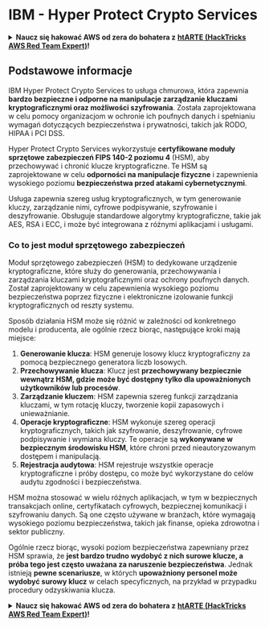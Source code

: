 # IBM - Hyper Protect Crypto Services

<details>

<summary><strong>Naucz się hakować AWS od zera do bohatera z</strong> <a href="https://training.hacktricks.xyz/courses/arte"><strong>htARTE (HackTricks AWS Red Team Expert)</strong></a><strong>!</strong></summary>

Inne sposoby wsparcia HackTricks:

* Jeśli chcesz zobaczyć swoją **firmę reklamowaną w HackTricks** lub **pobrać HackTricks w formacie PDF**, sprawdź [**PLAN SUBSKRYPCJI**](https://github.com/sponsors/carlospolop)!
* Zdobądź [**oficjalne gadżety PEASS & HackTricks**](https://peass.creator-spring.com)
* Odkryj [**Rodzinę PEASS**](https://opensea.io/collection/the-peass-family), naszą kolekcję ekskluzywnych [**NFT**](https://opensea.io/collection/the-peass-family)
* **Dołącz do** 💬 [**grupy Discord**](https://discord.gg/hRep4RUj7f) lub [**grupy telegramowej**](https://t.me/peass) lub **śledź** mnie na **Twitterze** 🐦 [**@carlospolopm**](https://twitter.com/carlospolopm)**.**
* **Podziel się swoimi sztuczkami hakerskimi, przesyłając PR-y do** [**HackTricks**](https://github.com/carlospolop/hacktricks) i [**HackTricks Cloud**](https://github.com/carlospolop/hacktricks-cloud) github repos.

</details>

## Podstawowe informacje

IBM Hyper Protect Crypto Services to usługa chmurowa, która zapewnia **bardzo bezpieczne i odporne na manipulacje zarządzanie kluczami kryptograficznymi oraz możliwości szyfrowania**. Została zaprojektowana w celu pomocy organizacjom w ochronie ich poufnych danych i spełnianiu wymagań dotyczących bezpieczeństwa i prywatności, takich jak RODO, HIPAA i PCI DSS.

Hyper Protect Crypto Services wykorzystuje **certyfikowane moduły sprzętowe zabezpieczeń FIPS 140-2 poziomu 4** (HSM), aby przechowywać i chronić klucze kryptograficzne. Te HSM są zaprojektowane w celu **odporności na manipulacje fizyczne** i zapewnienia wysokiego poziomu **bezpieczeństwa przed atakami cybernetycznymi**.

Usługa zapewnia szereg usług kryptograficznych, w tym generowanie kluczy, zarządzanie nimi, cyfrowe podpisywanie, szyfrowanie i deszyfrowanie. Obsługuje standardowe algorytmy kryptograficzne, takie jak AES, RSA i ECC, i może być integrowana z różnymi aplikacjami i usługami.

### Co to jest moduł sprzętowego zabezpieczeń

Moduł sprzętowego zabezpieczeń (HSM) to dedykowane urządzenie kryptograficzne, które służy do generowania, przechowywania i zarządzania kluczami kryptograficznymi oraz ochrony poufnych danych. Został zaprojektowany w celu zapewnienia wysokiego poziomu bezpieczeństwa poprzez fizyczne i elektroniczne izolowanie funkcji kryptograficznych od reszty systemu.

Sposób działania HSM może się różnić w zależności od konkretnego modelu i producenta, ale ogólnie rzecz biorąc, następujące kroki mają miejsce:

1. **Generowanie klucza**: HSM generuje losowy klucz kryptograficzny za pomocą bezpiecznego generatora liczb losowych.
2. **Przechowywanie klucza**: Klucz jest **przechowywany bezpiecznie wewnątrz HSM, gdzie może być dostępny tylko dla upoważnionych użytkowników lub procesów**.
3. **Zarządzanie kluczem**: HSM zapewnia szereg funkcji zarządzania kluczami, w tym rotację kluczy, tworzenie kopii zapasowych i unieważnianie.
4. **Operacje kryptograficzne**: HSM wykonuje szereg operacji kryptograficznych, takich jak szyfrowanie, deszyfrowanie, cyfrowe podpisywanie i wymiana kluczy. Te operacje są **wykonywane w bezpiecznym środowisku HSM**, które chroni przed nieautoryzowanym dostępem i manipulacją.
5. **Rejestracja audytowa**: HSM rejestruje wszystkie operacje kryptograficzne i próby dostępu, co może być wykorzystane do celów audytu zgodności i bezpieczeństwa.

HSM można stosować w wielu różnych aplikacjach, w tym w bezpiecznych transakcjach online, certyfikatach cyfrowych, bezpiecznej komunikacji i szyfrowaniu danych. Są one często używane w branżach, które wymagają wysokiego poziomu bezpieczeństwa, takich jak finanse, opieka zdrowotna i sektor publiczny.

Ogólnie rzecz biorąc, wysoki poziom bezpieczeństwa zapewniany przez HSM sprawia, że **jest bardzo trudno wydobyć z nich surowe klucze, a próba tego jest często uważana za naruszenie bezpieczeństwa**. Jednak istnieją **pewne scenariusze**, w których **upoważniony personel może wydobyć surowy klucz** w celach specyficznych, na przykład w przypadku procedury odzyskiwania klucza.



<details>

<summary><strong>Naucz się hakować AWS od zera do bohatera z</strong> <a href="https://training.hacktricks.xyz/courses/arte"><strong>htARTE (HackTricks AWS Red Team Expert)</strong></a><strong>!</strong></summary>

Inne sposoby wsparcia HackTricks:

* Jeśli chcesz zobaczyć swoją **firmę reklamowaną w HackTricks** lub **pobrać HackTricks w formacie PDF**, sprawdź [**PLAN SUBSKRYPCJI**](https://github.com/sponsors/carlospolop)!
* Zdobądź [**oficjalne gadżety PEASS & HackTricks**](https://peass.creator-spring.com)
* Odkryj [**Rodzinę PEASS**](https://opensea.io/collection/the-peass-family), naszą kolekcję ekskluzywnych [**NFT**](https://opensea.io/collection/the-peass-family)
* **Dołącz do** 💬 [**grupy Discord**](https://discord.gg/hRep4RUj7f) lub [**grupy telegramowej**](https://t.me/peass) lub **śledź** mnie na **Twitterze** 🐦 [**@carlospolopm**](https://twitter.com/carlospolopm)**.**
* **Podziel się swoimi sztuczkami hakerskimi, przesyłając PR-y do** [**HackTricks**](https://github.com/carlospolop/hacktricks) i [**HackTricks Cloud**](https://github.com/carlospolop/hacktricks-cloud) github repos.

</details>
